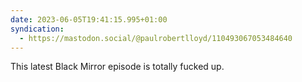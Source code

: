 ```yaml
---
date: 2023-06-05T19:41:15.995+01:00
syndication:
  - https://mastodon.social/@paulrobertlloyd/110493067053484640
---
```


This latest Black Mirror episode is totally fucked up.
